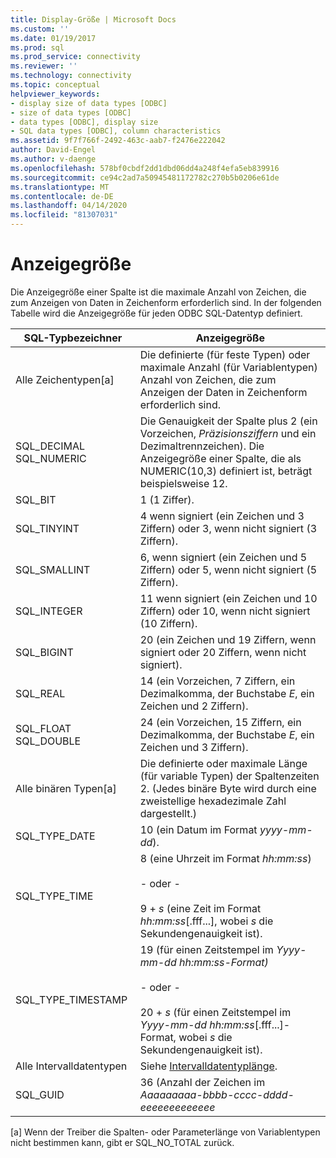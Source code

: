 ```yaml
---
title: Display-Größe | Microsoft Docs
ms.custom: ''
ms.date: 01/19/2017
ms.prod: sql
ms.prod_service: connectivity
ms.reviewer: ''
ms.technology: connectivity
ms.topic: conceptual
helpviewer_keywords:
- display size of data types [ODBC]
- size of data types [ODBC]
- data types [ODBC], display size
- SQL data types [ODBC], column characteristics
ms.assetid: 9f7f766f-2492-463c-aab7-f2476e222042
author: David-Engel
ms.author: v-daenge
ms.openlocfilehash: 578bf0cbdf2dd1dbd06dd4a248f4efa5eb839916
ms.sourcegitcommit: ce94c2ad7a50945481172782c270b5b0206e61de
ms.translationtype: MT
ms.contentlocale: de-DE
ms.lasthandoff: 04/14/2020
ms.locfileid: "81307031"
---
```

# <a name="display-size"></a>Anzeigegröße
Die Anzeigegröße einer Spalte ist die maximale Anzahl von Zeichen, die zum Anzeigen von Daten in Zeichenform erforderlich sind. In der folgenden Tabelle wird die Anzeigegröße für jeden ODBC SQL-Datentyp definiert.  
  
|SQL-Typbezeichner|Anzeigegröße|  
|-------------------------|------------------|  
|Alle Zeichentypen[a]|Die definierte (für feste Typen) oder maximale Anzahl (für Variablentypen) Anzahl von Zeichen, die zum Anzeigen der Daten in Zeichenform erforderlich sind.|  
|SQL_DECIMAL SQL_NUMERIC|Die Genauigkeit der Spalte plus 2 (ein Vorzeichen, *Präzisionsziffern* und ein Dezimaltrennzeichen). Die Anzeigegröße einer Spalte, die als NUMERIC(10,3) definiert ist, beträgt beispielsweise 12.|  
|SQL_BIT|1 (1 Ziffer).|  
|SQL_TINYINT|4 wenn signiert (ein Zeichen und 3 Ziffern) oder 3, wenn nicht signiert (3 Ziffern).|  
|SQL_SMALLINT|6, wenn signiert (ein Zeichen und 5 Ziffern) oder 5, wenn nicht signiert (5 Ziffern).|  
|SQL_INTEGER|11 wenn signiert (ein Zeichen und 10 Ziffern) oder 10, wenn nicht signiert (10 Ziffern).|  
|SQL_BIGINT|20 (ein Zeichen und 19 Ziffern, wenn signiert oder 20 Ziffern, wenn nicht signiert).|  
|SQL_REAL|14 (ein Vorzeichen, 7 Ziffern, ein Dezimalkomma, der Buchstabe *E*, ein Zeichen und 2 Ziffern).|  
|SQL_FLOAT SQL_DOUBLE|24 (ein Vorzeichen, 15 Ziffern, ein Dezimalkomma, der Buchstabe *E*, ein Zeichen und 3 Ziffern).|  
|Alle binären Typen[a]|Die definierte oder maximale Länge (für variable Typen) der Spaltenzeiten 2. (Jedes binäre Byte wird durch eine zweistellige hexadezimale Zahl dargestellt.)|  
|SQL_TYPE_DATE|10 (ein Datum im Format *yyyy-mm-dd*).|  
|SQL_TYPE_TIME|8 (eine Uhrzeit im Format *hh:mm:ss*)<br /><br /> - oder -<br /><br /> 9 + *s* (eine Zeit im Format *hh:mm:ss*[.fff...], wobei *s* die Sekundengenauigkeit ist).|  
|SQL_TYPE_TIMESTAMP|19 (für einen Zeitstempel im *Yyyy-mm-dd hh:mm:ss-Format)*<br /><br /> - oder -<br /><br /> 20 + *s* (für einen Zeitstempel im *Yyyy-mm-dd hh:mm:ss*[.fff...]-Format, wobei *s* die Sekundengenauigkeit ist).|  
|Alle Intervalldatentypen|Siehe [Intervalldatentyplänge](../../../odbc/reference/appendixes/interval-data-type-length.md).|  
|SQL_GUID|36 (Anzahl der Zeichen im *Aaaaaaaaa-bbbb-cccc-dddd-eeeeeeeeeeeee*|  
  
 [a] Wenn der Treiber die Spalten- oder Parameterlänge von Variablentypen nicht bestimmen kann, gibt er SQL_NO_TOTAL zurück.
